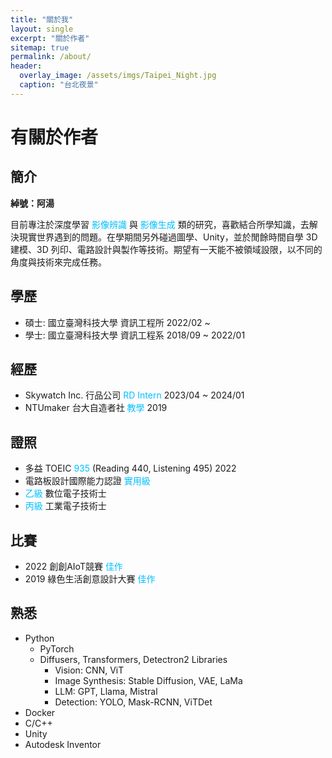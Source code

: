 ```yaml
---
title: "關於我"
layout: single
excerpt: "關於作者"
sitemap: true
permalink: /about/
header:
  overlay_image: /assets/imgs/Taipei_Night.jpg
  caption: "台北夜景"
---
```


# 有關於作者

## 簡介

**綽號：阿湯**  

目前專注於深度學習 <font color="DeepSkyBlue">影像辨識</font> 與 <font color="DeepSkyBlue">影像生成</font> 類的研究，喜歡結合所學知識，去解決現實世界遇到的問題。在學期間另外碰過圖學、Unity，並於閒餘時間自學 3D 建模、3D 列印、電路設計與製作等技術。期望有一天能不被領域設限，以不同的角度與技術來完成任務。 

## 學歷  
* 碩士: 國立臺灣科技大學 資訊工程所 2022/02 ~  
* 學士: 國立臺灣科技大學 資訊工程系 2018/09 ~ 2022/01  

## 經歷  
* Skywatch Inc. 行品公司 <font color="DeepSkyBlue">RD Intern</font> 2023/04 ~ 2024/01  
* NTUmaker 台大自造者社 <font color="DeepSkyBlue">教學</font> 2019

## 證照
* 多益 TOEIC <font color="DeepSkyBlue">935</font> (Reading 440, Listening 495) 2022  
* 電路板設計國際能力認證 <font color="DeepSkyBlue">實用級</font>  
* <font color="DeepSkyBlue">乙級</font> 數位電子技術士  
* <font color="DeepSkyBlue">丙級</font> 工業電子技術士  

## 比賽
* 2022 創創AIoT競賽 <font color="DeepSkyBlue">佳作</font>  
* 2019 綠色生活創意設計大賽 <font color="DeepSkyBlue">佳作</font>  

## 熟悉
* Python  
  * PyTorch  
  * Diffusers, Transformers, Detectron2 Libraries  
    * Vision: CNN, ViT  
    * Image Synthesis: Stable Diffusion, VAE, LaMa  
    * LLM: GPT, Llama, Mistral  
    * Detection: YOLO, Mask-RCNN, ViTDet  
* Docker  
* C/C++  
* Unity  
* Autodesk Inventor  
